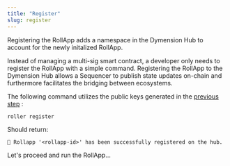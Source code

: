 ```yaml
---
title: "Register"
slug: register
---
```


Registering the RollApp adds a namespace in the Dymension Hub to account for the newly initalized RollApp.

Instead of managing a multi-sig smart contract, a developer only needs to register the RollApp with a simple command. Registering the RollApp to the Dymension Hub allows a Sequencer to publish state updates on-chain and furthermore facilitates the bridging between ecosystems.

The following command utilizes the public keys generated in the [previous step](initialize) :

```
roller register
```

Should return:

```
💈 Rollapp '<rollapp-id>' has been successfully registered on the hub.
```

Let's proceed and run the RollApp...
